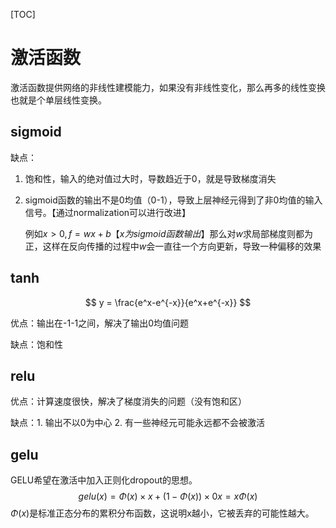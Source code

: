 [TOC]

# 激活函数

激活函数提供网络的非线性建模能力，如果没有非线性变化，那么再多的线性变换也就是个单层线性变换。

## sigmoid

缺点：

1. 饱和性，输入的绝对值过大时，导数趋近于0，就是导致梯度消失

2. sigmoid函数的输出不是0均值（0-1），导致上层神经元得到了非0均值的输入信号。【通过normalization可以进行改进】 

   例如$x>0, f=wx+b$【$x为sigmoid函数输出$】那么对$w$求局部梯度则都为正，这样在反向传播的过程中$w$会一直往一个方向更新，导致一种偏移的效果



## tanh

$$
y = \frac{e^x-e^{-x}}{e^x+e^{-x}}
$$

优点：输出在-1-1之间，解决了输出0均值问题

缺点：饱和性



## relu

优点：计算速度很快，解决了梯度消失的问题（没有饱和区）

缺点：1. 输出不以0为中心 2. 有一些神经元可能永远都不会被激活



## gelu

GELU希望在激活中加入正则化dropout的思想。
$$
gelu(x) = \Phi(x)\times x + (1-\Phi(x)) \times 0x = x\Phi(x) 
$$
$\Phi(x)$是标准正态分布的累积分布函数，这说明x越小，它被丢弃的可能性越大。
